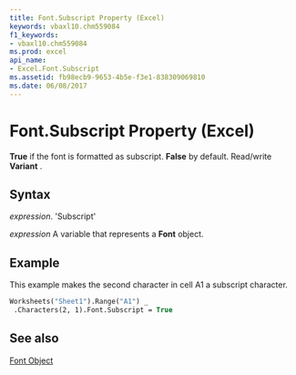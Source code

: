 ```yaml
---
title: Font.Subscript Property (Excel)
keywords: vbaxl10.chm559084
f1_keywords:
- vbaxl10.chm559084
ms.prod: excel
api_name:
- Excel.Font.Subscript
ms.assetid: fb98ecb9-9653-4b5e-f3e1-838309069810
ms.date: 06/08/2017
---
```



# Font.Subscript Property (Excel)

 **True** if the font is formatted as subscript. **False** by default. Read/write **Variant** .


## Syntax

 _expression_. 'Subscript'

 _expression_ A variable that represents a **Font** object.


## Example

This example makes the second character in cell A1 a subscript character.


```vb
Worksheets("Sheet1").Range("A1") _ 
 .Characters(2, 1).Font.Subscript = True
```


## See also


[Font Object](Excel.Font(objec).md)

